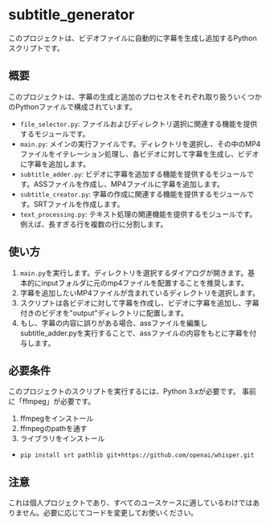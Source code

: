 # subtitle_generator

このプロジェクトは、ビデオファイルに自動的に字幕を生成し追加するPythonスクリプトです。

## 概要

このプロジェクトは、字幕の生成と追加のプロセスをそれぞれ取り扱ういくつかのPythonファイルで構成されています。

- `file_selector.py`: ファイルおよびディレクトリ選択に関連する機能を提供するモジュールです。
- `main.py`: メインの実行ファイルです。ディレクトリを選択し、その中のMP4ファイルをイテレーション処理し、各ビデオに対して字幕を生成し、ビデオに字幕を追加します。
- `subtitle_adder.py`: ビデオに字幕を追加する機能を提供するモジュールです。ASSファイルを作成し、MP4ファイルに字幕を追加します。
- `subtitle_creator.py`: 字幕の作成に関連する機能を提供するモジュールです。SRTファイルを作成します。
- `text_processing.py`: テキスト処理の関連機能を提供するモジュールです。例えば、長すぎる行を複数の行に分割します。

## 使い方

1. `main.py`を実行します。ディレクトリを選択するダイアログが開きます。基本的にinputフォルダに元のmp4ファイルを配置することを推奨します。
2. 字幕を追加したいMP4ファイルが含まれているディレクトリを選択します。
3. スクリプトは各ビデオに対して字幕を作成し、ビデオに字幕を追加し、字幕付きのビデオを"output"ディレクトリに配置します。
4. もし、字幕の内容に誤りがある場合、assファイルを編集しsubtitle_adder.pyを実行することで、assファイルの内容をもとに字幕を付与します。

## 必要条件

このプロジェクトのスクリプトを実行するには、Python 3.xが必要です。
事前に「ffmpeg」が必要です。
1. ffmpegをインストール
2. ffmpegのpathを通す
3. ライブラリをインストール
  - `pip install srt pathlib git+https://github.com/openai/whisper.git`

## 注意

これは個人プロジェクトであり、すべてのユースケースに適しているわけではありません。必要に応じてコードを変更してお使いください。
